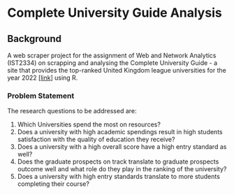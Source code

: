# Complete University Guide Analysis

## Background
A web scraper project for the assignment of Web and Network Analytics (IST2334) on scrapping and analysing the Complete University Guide - a site that provides the top-ranked United Kingdom league universities for the year 2022 [[link](https://www.thecompleteuniversityguide.co.uk/league-tables/rankings?tabletype=full-table)] using R.

### Problem Statement
The research questions to be addressed are:
1. Which Universities spend the most on resources?
2. Does a university with high academic spendings result in high students satisfaction with the quality of education they receive? 
3. Does a university with a high overall score have a high entry standard as well?
4. Does the graduate prospects on track translate to graduate prospects outcome well and what role do they play in the ranking of the university?
5. Does a university with high entry standards translate to more students completing their course?
